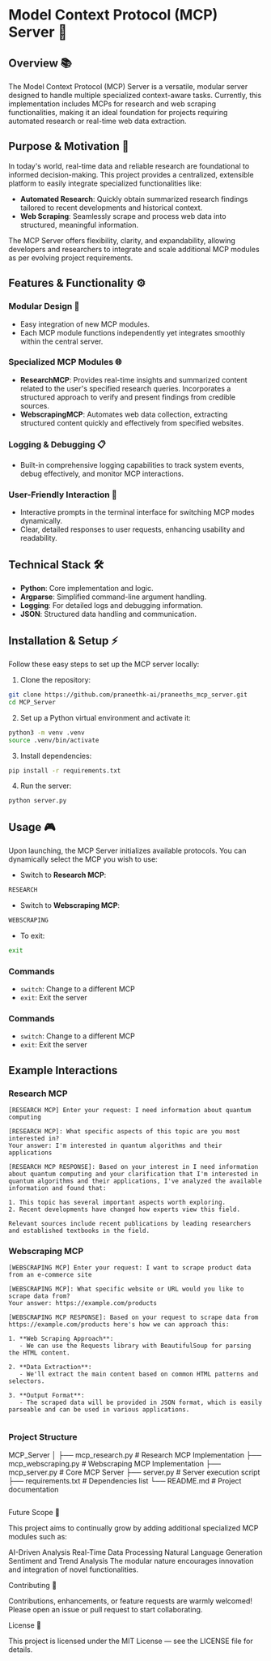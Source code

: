 # Model Context Protocol (MCP) Server 🚀

## Overview 📚
The Model Context Protocol (MCP) Server is a versatile, modular server designed to handle multiple specialized context-aware tasks. Currently, this implementation includes MCPs for research and web scraping functionalities, making it an ideal foundation for projects requiring automated research or real-time web data extraction.

## Purpose & Motivation 🎯
In today's world, real-time data and reliable research are foundational to informed decision-making. This project provides a centralized, extensible platform to easily integrate specialized functionalities like:

- **Automated Research**: Quickly obtain summarized research findings tailored to recent developments and historical context.
- **Web Scraping**: Seamlessly scrape and process web data into structured, meaningful information.

The MCP Server offers flexibility, clarity, and expandability, allowing developers and researchers to integrate and scale additional MCP modules as per evolving project requirements.

## Features & Functionality ⚙️

### Modular Design 🔗
- Easy integration of new MCP modules.
- Each MCP module functions independently yet integrates smoothly within the central server.

### Specialized MCP Modules 🌐
- **ResearchMCP**: Provides real-time insights and summarized content related to the user's specified research queries. Incorporates a structured approach to verify and present findings from credible sources.
- **WebscrapingMCP**: Automates web data collection, extracting structured content quickly and effectively from specified websites.

### Logging & Debugging 📋
- Built-in comprehensive logging capabilities to track system events, debug effectively, and monitor MCP interactions.

### User-Friendly Interaction 🤖
- Interactive prompts in the terminal interface for switching MCP modes dynamically.
- Clear, detailed responses to user requests, enhancing usability and readability.

## Technical Stack 🛠️
- **Python**: Core implementation and logic.
- **Argparse**: Simplified command-line argument handling.
- **Logging**: For detailed logs and debugging information.
- **JSON**: Structured data handling and communication.

## Installation & Setup ⚡️
Follow these easy steps to set up the MCP server locally:

1. Clone the repository:
```bash
git clone https://github.com/praneethk-ai/praneeths_mcp_server.git
cd MCP_Server
```

2. Set up a Python virtual environment and activate it:
```bash
python3 -m venv .venv
source .venv/bin/activate
```

3. Install dependencies:
```bash
pip install -r requirements.txt
```

4. Run the server:
```bash
python server.py
```

## Usage 🎮

Upon launching, the MCP Server initializes available protocols. You can dynamically select the MCP you wish to use:

- Switch to **Research MCP**:
```bash
RESEARCH
```

- Switch to **Webscraping MCP**:
```bash
WEBSCRAPING
```

- To exit:
```bash
exit
```

### Commands

- `switch`: Change to a different MCP
- `exit`: Exit the server

### Commands

- `switch`: Change to a different MCP
- `exit`: Exit the server

## Example Interactions

### Research MCP

```
[RESEARCH MCP] Enter your request: I need information about quantum computing

[RESEARCH MCP]: What specific aspects of this topic are you most interested in?
Your answer: I'm interested in quantum algorithms and their applications

[RESEARCH MCP RESPONSE]: Based on your interest in I need information about quantum computing and your clarification that I'm interested in quantum algorithms and their applications, I've analyzed the available information and found that:

1. This topic has several important aspects worth exploring.
2. Recent developments have changed how experts view this field.

Relevant sources include recent publications by leading researchers and established textbooks in the field.
```

### Webscraping MCP

```
[WEBSCRAPING MCP] Enter your request: I want to scrape product data from an e-commerce site

[WEBSCRAPING MCP]: What specific website or URL would you like to scrape data from?
Your answer: https://example.com/products

[WEBSCRAPING MCP RESPONSE]: Based on your request to scrape data from https://example.com/products here's how we can approach this:

1. **Web Scraping Approach**:
   - We can use the Requests library with BeautifulSoup for parsing the HTML content.

2. **Data Extraction**:
   - We'll extract the main content based on common HTML patterns and selectors.

3. **Output Format**:
   - The scraped data will be provided in JSON format, which is easily parseable and can be used in various applications.


```
### Project Structure 
MCP_Server
│
├── mcp_research.py      # Research MCP Implementation
├── mcp_webscraping.py   # Webscraping MCP Implementation
├── mcp_server.py        # Core MCP Server
├── server.py            # Server execution script
├── requirements.txt     # Dependencies list
└── README.md            # Project documentation
```
```
Future Scope 🌟

This project aims to continually grow by adding additional specialized MCP modules such as:

AI-Driven Analysis
Real-Time Data Processing
Natural Language Generation
Sentiment and Trend Analysis
The modular nature encourages innovation and integration of novel functionalities.

Contributing 🤝

Contributions, enhancements, or feature requests are warmly welcomed! Please open an issue or pull request to start collaborating.

License 📝

This project is licensed under the MIT License — see the LICENSE file for details.
```
